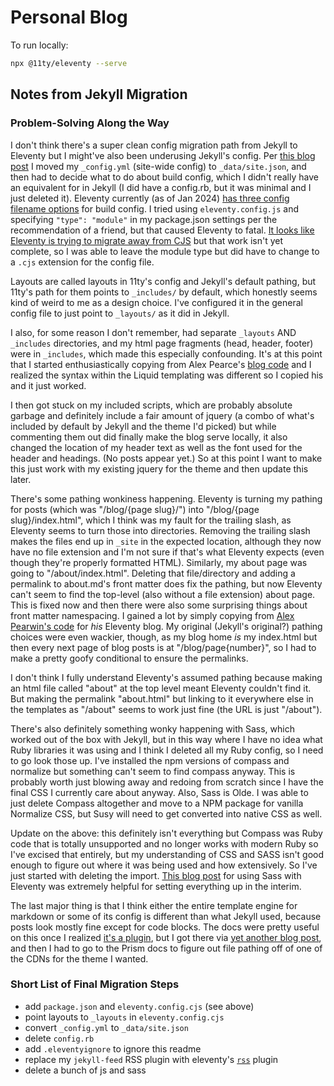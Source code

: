 # Personal Blog

To run locally:

```sh
npx @11ty/eleventy --serve
```

## Notes from Jekyll Migration

### Problem-Solving Along the Way

I don't think there's a super clean config migration path from Jekyll to Eleventy but I might've also been underusing Jekyll's config. Per [this blog post](https://alex.pearwin.com/2020/06/jekyll-to-eleventy/) I moved my `_config.yml` (site-wide config) to `_data/site.json`, and then had to decide what to do about build config, which I didn't really have an equivalent for in Jekyll (I did have a config.rb, but it was minimal and I just deleted it). Eleventy currently (as of Jan 2024) [has three config filename options](https://www.11ty.dev/docs/config/) for build config. I tried using `eleventy.config.js` and specifying `"type": "module"` in my package.json settings per the recommendation of a friend, but that caused Eleventy to fatal. [It looks like Eleventy is trying to migrate away from CJS](https://www.11ty.dev/blog/canary-eleventy-v3/#new-features-and-a-short-upgrade-guide) but that work isn't yet complete, so I was able to leave the module type but did have to change to a `.cjs` extension for the config file.

Layouts are called layouts in 11ty's config and Jekyll's default pathing, but 11ty's path for them points to `_includes/` by default, which honestly seems kind of weird to me as a design choice. I've configured it in the general config file to just point to `_layouts/` as it did in Jekyll.

I also, for some reason I don't remember, had separate `_layouts` AND `_includes` directories, and my html page fragments (head, header, footer) were in `_includes`, which made this especially confounding. It's at this point that I started enthusiastically copying from Alex Pearce's [blog code](https://github.com/alexpearce/home) and I realized the syntax within the Liquid templating was different so I copied his and it just worked.

I then got stuck on my included scripts, which are probably absolute garbage and definitely include a fair amount of jquery (a combo of what's included by default by Jekyll and the theme I'd picked) but while commenting them out did finally make the blog serve locally, it also changed the location of my header text as well as the font used for the header and headings. (No posts appear yet.) So at this point I want to make this just work with my existing jquery for the theme and then update this later.

There's some pathing wonkiness happening. Eleventy is turning my pathing for posts (which was "/blog/{page slug}/") into "/blog/{page slug}/index.html", which I think was my fault for the trailing slash, as Eleventy seems to turn those into directories. Removing the trailing slash makes the files end up in `_site` in the expected location, although they now have no file extension and I'm not sure if that's what Eleventy expects (even though they're properly formatted HTML). Similarly, my about page was going to "/about/index.html". Deleting that file/directory and adding a permalink to about.md's front matter does fix the pathing, but now Eleventy can't seem to find the top-level (also without a file extension) about page. This is fixed now and then there were also some surprising things about front matter namespacing. I gained a lot by simply copying from [Alex Pearwin's code](https://github.com/alexpearce/home/tree/eb2dfb5d20d5f1d59c278e57de453280f74aa252) for _his_ Eleventy blog. My original (Jekyll's original?) pathing choices were even wackier, though, as my blog home _is_ my index.html but then every next page of blog posts is at "/blog/page{number}", so I had to make a pretty goofy conditional to ensure the permalinks.

I don't think I fully understand Eleventy's assumed pathing because making an html file called "about" at the top level meant Eleventy couldn't find it. But making the permalink "about.html" but linking to it everywhere else in the templates as "/about" seems to work just fine (the URL is just "/about").

There's also definitely something wonky happening with Sass, which worked out of the box with Jekyll, but in this way where I have no idea what Ruby libraries it was using and I think I deleted all my Ruby config, so I need to go look those up. I've installed the npm versions of compass and normalize but something can't seem to find compass anyway. This is probably worth just blowing away and redoing from scratch since I have the final CSS I currently care about anyway. Also, Sass is Olde. I was able to just delete Compass altogether and move to a NPM package for vanilla Normalize CSS, but Susy will need to get converted into native CSS as well.

Update on the above: this definitely isn't everything but Compass was Ruby code that is totally unsupported and no longer works with modern Ruby so I've excised that entirely, but my understanding of CSS and SASS isn't good enough to figure out where it was being used and how extensively. So I've just started with deleting the import. [This blog post](https://jkc.codes/blog/using-sass-with-eleventy/) for using Sass with Eleventy was extremely helpful for setting everything up in the interim.

The last major thing is that I think either the entire template engine for markdown or some of its config is different than what Jekyll used, because posts look mostly fine except for code blocks. The docs were pretty useful on this once I realized [it's a plugin](https://www.11ty.dev/docs/plugins/syntaxhighlight/), but I got there via [yet another blog post](https://nicolashery.com/moving-a-blog-from-jekyll-to-eleventy/#syntax-highlighting), and then I had to go to the Prism docs to figure out file pathing off of one of the CDNs for the theme I wanted.

### Short List of Final Migration Steps

- add `package.json` and `eleventy.config.cjs` (see above)
- point layouts to `_layouts` in `eleventy.config.cjs`
- convert `_config.yml` to `_data/site.json`
- delete `config.rb`
- add `.eleventyignore` to ignore this readme
- replace my `jekyll-feed` RSS plugin with eleventy's [`rss`](https://www.11ty.dev/docs/plugins/rss/) plugin
- delete a bunch of js and sass